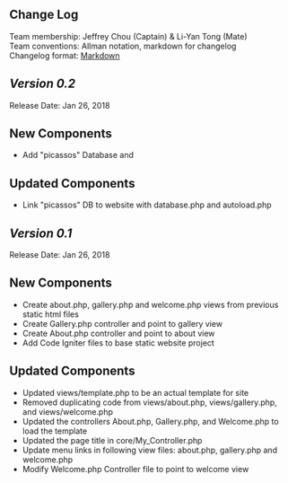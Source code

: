 ## Change Log

Team membership:  Jeffrey Chou (Captain) & Li-Yan Tong (Mate)  
Team conventions: Allman notation, markdown for changelog  
Changelog format: [Markdown](https://github.com/adam-p/markdown-here/wiki/Markdown-Cheatsheet) 

## *Version 0.2*

Release Date: Jan 26, 2018

## New Components
- Add "picassos" Database and 
    
## Updated Components
- Link "picassos" DB to website with database.php and autoload.php

## *Version 0.1*

Release Date: Jan 26, 2018

## New Components
- Create about.php, gallery.php and welcome.php views from previous static html files
- Create Gallery.php controller and point to gallery view
- Create About.php controller and point to about view
- Add Code Igniter files to base static website project
    
## Updated Components
- Updated views/template.php to be an actual template for site
- Removed duplicating code from views/about.php, views/gallery.php, and views/welcome.php
- Updated the controllers About.php, Gallery.php, and Welcome.php to load the template
- Updated the page title in core/My_Controller.php
- Update menu links in following view files: about.php, gallery.php and welcome.php
- Modify Welcome.php Controller file to point to welcome view